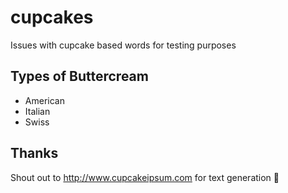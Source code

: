 # cupcakes
Issues with cupcake based words for testing purposes

## Types of Buttercream
- American
- Italian
- Swiss

## Thanks
Shout out to http://www.cupcakeipsum.com for text generation 🧁
